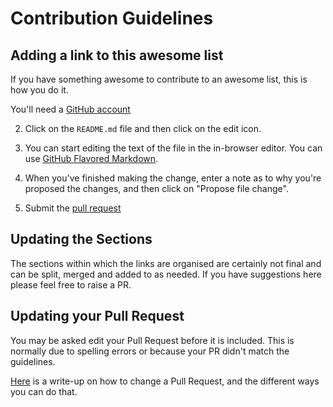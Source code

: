 # Contribution Guidelines
## Adding a link to this awesome list

If you have something awesome to contribute to an awesome list, this is how you do it.

You'll need a [GitHub account](https://github.com/join)

2. Click on the `README.md` file and then click on the edit icon.

4. You can start editing the text of the file in the in-browser editor. You can use [GitHub Flavored Markdown](https://help.github.com/articles/github-flavored-markdown/). 

5. When you've finished making the change, enter a note as to why you're proposed the changes, and then click on "Propose file change".

6. Submit the [pull request](https://help.github.com/articles/using-pull-requests/)

##  Updating the Sections

The sections within which the links are organised are certainly not final and can be split, merged and added to as needed. If you have suggestions here please feel free to raise a PR.

## Updating your Pull Request

You may be asked edit your Pull Request before it is included. This is normally due to spelling errors or because your PR didn't match the guidelines.

[Here](https://github.com/RichardLitt/knowledge/blob/master/github/amending-a-commit-guide.md) is a write-up on how to change a Pull Request, and the different ways you can do that.
